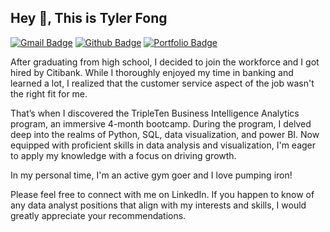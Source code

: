 ## Hey 👋, This is Tyler Fong
[![Gmail Badge](https://img.shields.io/badge/-tpfong04@gmail.com-c14438?style=flat&logo=Gmail&logoColor=white&link=mailto:tpfong04@gmail.com)](mailto:tpfong04@gmail.com) 
[![Github Badge](https://img.shields.io/badge/-TylerFong-grey?style=flat&logo=github&logoColor=white&link=https://github.com/TylerFong/)](https://www.github.com/TylerFong/) [![Portfolio Badge](https://img.shields.io/badge/portfolio-web-blue?style=flat&link=https://github.com/Tyler-Fong/Data_Projects_TripleTen/)](https://github.com/Tyler-Fong/Data_Projects_TripleTen/) <p align='left'>After graduating from high school, I decided to join the workforce and I got hired by Citibank. While I thoroughly enjoyed my time in banking and learned a lot, I realized that the customer service aspect of the job wasn't the right fit for me.

That’s when I discovered the TripleTen Business Intelligence Analytics program, an immersive 4-month bootcamp. During the program, I delved deep into the realms of Python, SQL, data visualization, and power BI. Now equipped with proficient skills in data analysis and visualization, I'm eager to apply my knowledge with a focus on driving growth.

In my personal time, I'm an active gym goer and I love pumping iron!

Please feel free to connect with me on LinkedIn. If you happen to know of any data analyst positions that align with my interests and skills, I would greatly appreciate your recommendations.</p>
